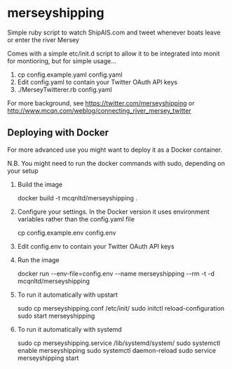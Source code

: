 merseyshipping
==============

Simple ruby script to watch ShipAIS.com and tweet whenever boats leave or enter the river Mersey

Comes with a simple etc/init.d script to allow it to be integrated into monit for montioring, but for simple usage...

 1. cp config.example.yaml config.yaml
 1. Edit config.yaml to contain your Twitter OAuth API keys
 1. ./MerseyTwitterer.rb config.yaml

For more background, see https://twitter.com/merseyshipping or http://www.mcqn.com/weblog/connecting_river_mersey_twitter

## Deploying with Docker

For more advanced use you might want to deploy it as a Docker container.

N.B. You might need to run the docker commands with sudo, depending on your setup

 1. Build the image

    docker build -t mcqnltd/merseyshipping .

 1. Configure your settings.  In the Docker version it uses environment variables rather than the config.yaml file

    cp config.example.env config.env

 1. Edit config.env to contain your Twitter OAuth API keys
 1. Run the image

    docker run --env-file=config.env --name merseyshipping --rm -t -d mcqnltd/merseyshipping

 1. To run it automatically with upstart

    sudo cp merseyshipping.conf /etc/init/
    sudo initctl reload-configuration
    sudo start merseyshipping

 1. To run it automatically with systemd

    sudo cp merseyshipping.service /lib/systemd/system/
    sudo systemctl enable merseyshipping
    sudo systemctl daemon-reload 
    sudo service merseyshipping start
